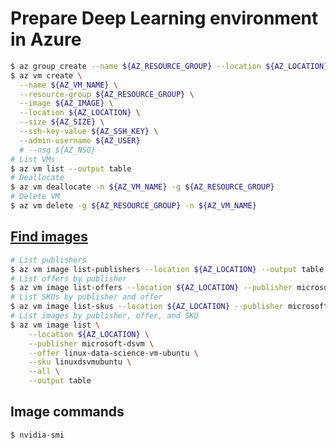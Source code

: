 # Prepare Deep Learning environment in Azure

```bash
$ az group create --name ${AZ_RESOURCE_GROUP} --location ${AZ_LOCATION}
$ az vm create \
  --name ${AZ_VM_NAME} \
  --resource-group ${AZ_RESOURCE_GROUP} \
  --image ${AZ_IMAGE} \
  --location ${AZ_LOCATION} \
  --size ${AZ_SIZE} \
  --ssh-key-value ${AZ_SSH_KEY} \
  --admin-username ${AZ_USER}
  # --nsg ${AZ_NSG}
# List VMs
$ az vm list --output table
# Deallocate
$ az vm deallocate -n ${AZ_VM_NAME} -g ${AZ_RESOURCE_GROUP}
# Delete VM
$ az vm delete -g ${AZ_RESOURCE_GROUP} -n ${AZ_VM_NAME}
```

## [Find images](https://docs.microsoft.com/en-us/azure/virtual-machines/linux/cli-ps-findimage)

```bash
# List publishers
$ az vm image list-publishers --location ${AZ_LOCATION} --output table
# List offers by publisher
$ az vm image list-offers --location ${AZ_LOCATION} --publisher microsoft-dsvm --output table
# List SKUs by publisher and offer
$ az vm image list-skus --location ${AZ_LOCATION} --publisher microsoft-dsvm --offer linux-data-science-vm-ubuntu
# List images by publisher, offer, and SKU
$ az vm image list \
    --location ${AZ_LOCATION} \
    --publisher microsoft-dsvm \
    --offer linux-data-science-vm-ubuntu \
    --sku linuxdsvmubuntu \
    --all \
    --output table
```

## Image commands

```bash
$ nvidia-smi
```
